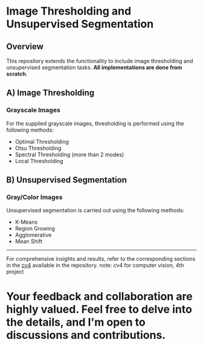 # Image Thresholding and Unsupervised Segmentation

## Overview

This repository extends the functionality to include image thresholding and unsupervised segmentation tasks. **All implementations are done from scratch**.

## A) Image Thresholding

### Grayscale Images

For the supplied grayscale images, thresholding is performed using the following methods:
- Optimal Thresholding
- Otsu Thresholding
- Spectral Thresholding (more than 2 modes)
- Local Thresholding

## B) Unsupervised Segmentation

### Gray/Color Images

Unsupervised segmentation is carried out using the following methods:
- K-Means
- Region Growing
- Agglomerative
- Mean Shift

---
 
For comprehensive insights and results, refer to the corresponding sections in the [cv4](<https://github.com/alaayasser01/Image-Thresholding-and-Unsupervised-Segmentation/blob/main/cv4.pdf>) available in the repository. 
note: cv4 for computer vision, 4th project


# Your feedback and collaboration are highly valued. Feel free to delve into the details, and I'm open to discussions and contributions.
